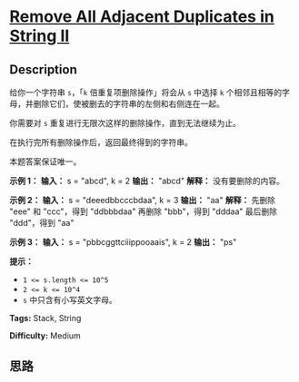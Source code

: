# [Remove All Adjacent Duplicates in String II][title]

## Description

给你一个字符串 `s`，「`k` 倍重复项删除操作」将会从 `s` 中选择 `k` 个相邻且相等的字母，并删除它们，使被删去的字符串的左侧和右侧连在一起。

你需要对 `s` 重复进行无限次这样的删除操作，直到无法继续为止。

在执行完所有删除操作后，返回最终得到的字符串。

本题答案保证唯一。



**示例 1：**
            **输入：** s = "abcd", k = 2    **输出：** "abcd"    **解释：** 没有要删除的内容。

**示例 2：**
            **输入：** s = "deeedbbcccbdaa", k = 3    **输出：** "aa"    **解释：** 先删除 "eee" 和 "ccc"，得到 "ddbbbdaa"    再删除 "bbb"，得到 "dddaa"    最后删除 "ddd"，得到 "aa"

**示例 3：**
            **输入：** s = "pbbcggttciiippooaais", k = 2    **输出：** "ps"    



**提示：**

  * `1 <= s.length <= 10^5`
  * `2 <= k <= 10^4`
  * `s` 中只含有小写英文字母。


**Tags:** Stack, String

**Difficulty:** Medium

## 思路

[title]: https://leetcode-cn.com/problems/remove-all-adjacent-duplicates-in-string-ii
